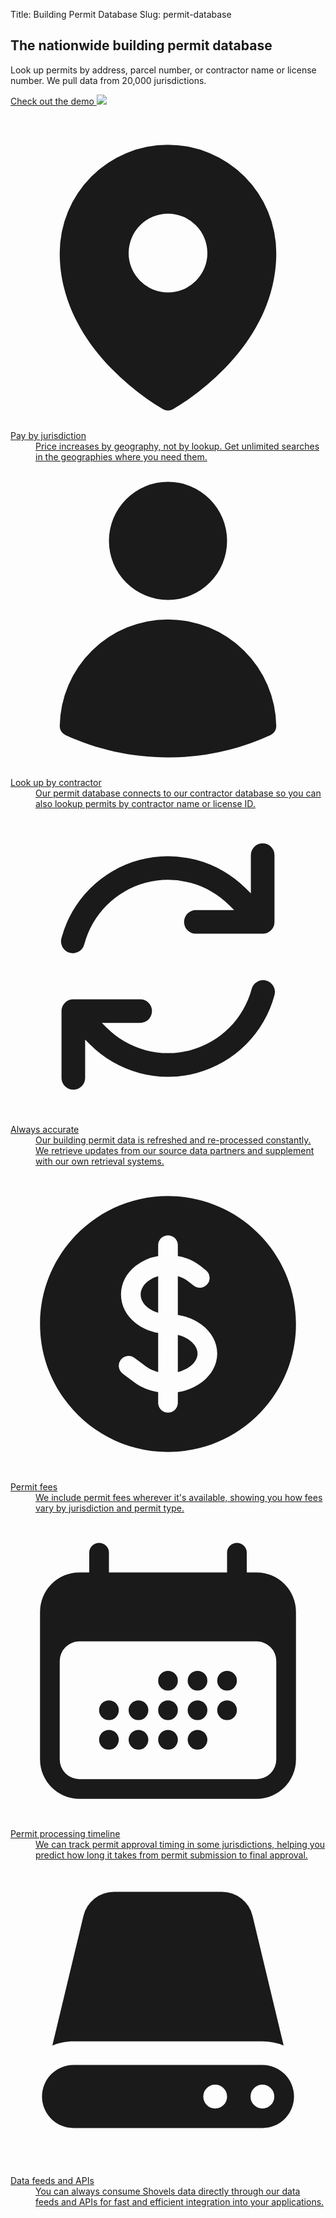 Title: Building Permit Database
Slug: permit-database

<!-- hero -->
<section class="hero_container">
  <div class="hero_text-container">
    <h1 class="hero_title text-amber-300">The nationwide building permit database</h1>
    <p class="hero_description text-lime-50">Look up permits by address, parcel number, or contractor name or license number. We pull data from 20,000 jurisdictions.</p>
    <div class="mt-10 mb-20">
      <a href="https://shovels.retool.com/embedded/public/e440a465-a280-44be-aa81-5388b8ac20ff"
      class="px-5 py-2 md:px-10 md:py-4 bg-amber-300 rounded justify-center items-center gap-2.5 inline-flex text-emerald-900 md:text-lg font-medium font-['Scandia'] whitespace-nowrap"
      target="_blank">Check out the demo <img class="inline" src="theme/images/caret-right.svg" </a>
    </div>
  </div>
  <div class="hero_image-container">
    <img class="max-h-[500px]" src="theme/images/permit-database/hero.svg" alt="">
  </div>
</section>

<div class="mx-auto mt-16 max-w-7xl px-6 sm:mt-20 md:mt-24 lg:px-8">
  <dl class="mx-auto grid max-w-2xl grid-cols-1 gap-x-6 gap-y-10 text-base leading-7 text-gray-300 sm:grid-cols-2 lg:mx-0 lg:max-w-none lg:grid-cols-3 lg:gap-x-8 lg:gap-y-16">
    <div class="relative pl-9">
      <dt class="inline font-semibold text-white">
        <svg xmlns="http://www.w3.org/2000/svg" viewBox="0 0 24 24" fill="currentColor" class="absolute top-1 left-1 h-5 w-5 text-slate-500">
          <path fill-rule="evenodd" d="M11.54 22.351l.07.04.028.016a.76.76 0 00.723 0l.028-.015.071-.041a16.975 16.975 0 001.144-.742 19.58 19.58 0 002.683-2.282c1.944-1.99 3.963-4.98 3.963-8.827a8.25 8.25 0 00-16.5 0c0 3.846 2.02 6.837 3.963 8.827a19.58 19.58 0 002.682 2.282 16.975 16.975 0 001.145.742zM12 13.5a3 3 0 100-6 3 3 0 000 6z" clip-rule="evenodd" />
        </svg>
        Pay by jurisdiction
      </dt>
      <dd class="inline">Price increases by geography, not by lookup. Get unlimited searches in the geographies where you need them.</dd>
    </div>
    <div class="relative pl-9">
      <dt class="inline font-semibold text-white">
        <svg xmlns="http://www.w3.org/2000/svg" viewBox="0 0 24 24" fill="currentColor" class="absolute top-1 left-1 h-5 w-5 text-slate-500">
          <path fill-rule="evenodd" d="M7.5 6a4.5 4.5 0 119 0 4.5 4.5 0 01-9 0zM3.751 20.105a8.25 8.25 0 0116.498 0 .75.75 0 01-.437.695A18.683 18.683 0 0112 22.5c-2.786 0-5.433-.608-7.812-1.7a.75.75 0 01-.437-.695z" clip-rule="evenodd" />
        </svg>
        Look up by contractor
      </dt>
      <dd class="inline">Our permit database connects to our contractor database so you can also lookup permits by contractor name or license ID.</dd>
    </div>
    <div class="relative pl-9">
      <dt class="inline font-semibold text-white">
        <svg class="absolute top-1 left-1 h-5 w-5 text-slate-500" viewBox="0 0 20 20" fill="currentColor" aria-hidden="true">
          <path fill-rule="evenodd" d="M15.312 11.424a5.5 5.5 0 01-9.201 2.466l-.312-.311h2.433a.75.75 0 000-1.5H3.989a.75.75 0 00-.75.75v4.242a.75.75 0 001.5 0v-2.43l.31.31a7 7 0 0011.712-3.138.75.75 0 00-1.449-.39zm1.23-3.723a.75.75 0 00.219-.53V2.929a.75.75 0 00-1.5 0V5.36l-.31-.31A7 7 0 003.239 8.188a.75.75 0 101.448.389A5.5 5.5 0 0113.89 6.11l.311.31h-2.432a.75.75 0 000 1.5h4.243a.75.75 0 00.53-.219z" clip-rule="evenodd" />
        </svg>
        Always accurate
      </dt>
      <dd class="inline">Our building permit data is refreshed and re-processed constantly. We retrieve updates from our source data partners and supplement with our own retrieval systems.</dd>
    </div>
    <div class="relative pl-9">
      <dt class="inline font-semibold text-white">
        <svg xmlns="http://www.w3.org/2000/svg" viewBox="0 0 24 24" fill="currentColor" class="absolute top-1 left-1 h-5 w-5 text-slate-500">
          <path d="M10.464 8.746c.227-.18.497-.311.786-.394v2.795a2.252 2.252 0 01-.786-.393c-.394-.313-.546-.681-.546-1.004 0-.323.152-.691.546-1.004zM12.75 15.662v-2.824c.347.085.664.228.921.421.427.32.579.686.579.991 0 .305-.152.671-.579.991a2.534 2.534 0 01-.921.42z" />
          <path fill-rule="evenodd" d="M12 2.25c-5.385 0-9.75 4.365-9.75 9.75s4.365 9.75 9.75 9.75 9.75-4.365 9.75-9.75S17.385 2.25 12 2.25zM12.75 6a.75.75 0 00-1.5 0v.816a3.836 3.836 0 00-1.72.756c-.712.566-1.112 1.35-1.112 2.178 0 .829.4 1.612 1.113 2.178.502.4 1.102.647 1.719.756v2.978a2.536 2.536 0 01-.921-.421l-.879-.66a.75.75 0 00-.9 1.2l.879.66c.533.4 1.169.645 1.821.75V18a.75.75 0 001.5 0v-.81a4.124 4.124 0 001.821-.749c.745-.559 1.179-1.344 1.179-2.191 0-.847-.434-1.632-1.179-2.191a4.122 4.122 0 00-1.821-.75V8.354c.29.082.559.213.786.393l.415.33a.75.75 0 00.933-1.175l-.415-.33a3.836 3.836 0 00-1.719-.755V6z" clip-rule="evenodd" />
        </svg>
        Permit fees
      </dt>
      <dd class="inline">We include permit fees wherever it's available, showing you how fees vary by jurisdiction and permit type.</dd>
    </div>
    <div class="relative pl-9">
      <dt class="inline font-semibold text-white">
        <svg xmlns="http://www.w3.org/2000/svg" viewBox="0 0 24 24" fill="currentColor" class="absolute top-1 left-1 h-5 w-5 text-slate-500">
          <path d="M12.75 12.75a.75.75 0 11-1.5 0 .75.75 0 011.5 0zM7.5 15.75a.75.75 0 100-1.5.75.75 0 000 1.5zM8.25 17.25a.75.75 0 11-1.5 0 .75.75 0 011.5 0zM9.75 15.75a.75.75 0 100-1.5.75.75 0 000 1.5zM10.5 17.25a.75.75 0 11-1.5 0 .75.75 0 011.5 0zM12 15.75a.75.75 0 100-1.5.75.75 0 000 1.5zM12.75 17.25a.75.75 0 11-1.5 0 .75.75 0 011.5 0zM14.25 15.75a.75.75 0 100-1.5.75.75 0 000 1.5zM15 17.25a.75.75 0 11-1.5 0 .75.75 0 011.5 0zM16.5 15.75a.75.75 0 100-1.5.75.75 0 000 1.5zM15 12.75a.75.75 0 11-1.5 0 .75.75 0 011.5 0zM16.5 13.5a.75.75 0 100-1.5.75.75 0 000 1.5z" />
          <path fill-rule="evenodd" d="M6.75 2.25A.75.75 0 017.5 3v1.5h9V3A.75.75 0 0118 3v1.5h.75a3 3 0 013 3v11.25a3 3 0 01-3 3H5.25a3 3 0 01-3-3V7.5a3 3 0 013-3H6V3a.75.75 0 01.75-.75zm13.5 9a1.5 1.5 0 00-1.5-1.5H5.25a1.5 1.5 0 00-1.5 1.5v7.5a1.5 1.5 0 001.5 1.5h13.5a1.5 1.5 0 001.5-1.5v-7.5z" clip-rule="evenodd" />
        </svg>
        Permit processing timeline
      </dt>
      <dd class="inline">We can track permit approval timing in some jurisdictions, helping you predict how long it takes from permit submission to final approval.</dd>
    </div>
    <div class="relative pl-9">
      <dt class="inline font-semibold text-white">
        <svg class="absolute top-1 left-1 h-5 w-5 text-slate-500" viewBox="0 0 20 20" fill="currentColor" aria-hidden="true">
          <path d="M4.632 3.533A2 2 0 016.577 2h6.846a2 2 0 011.945 1.533l1.976 8.234A3.489 3.489 0 0016 11.5H4c-.476 0-.93.095-1.344.267l1.976-8.234z" />
          <path fill-rule="evenodd" d="M4 13a2 2 0 100 4h12a2 2 0 100-4H4zm11.24 2a.75.75 0 01.75-.75H16a.75.75 0 01.75.75v.01a.75.75 0 01-.75.75h-.01a.75.75 0 01-.75-.75V15zm-2.25-.75a.75.75 0 00-.75.75v.01c0 .414.336.75.75.75H13a.75.75 0 00.75-.75V15a.75.75 0 00-.75-.75h-.01z" clip-rule="evenodd" />
        </svg>
        Data feeds and APIs
      </dt>
      <dd class="inline">You can always consume Shovels data directly through our data feeds and APIs for fast and efficient integration into your applications.</dd>
    </div>
  </dl>
</div>

